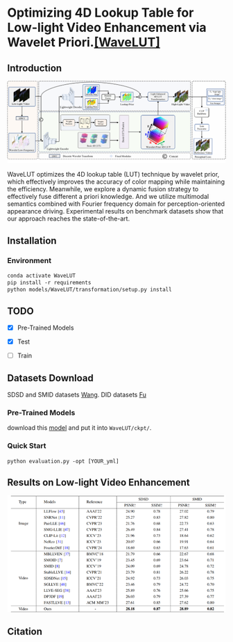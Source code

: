 # Optimizing 4D Lookup Table for Low-light Video Enhancement via Wavelet Priori.[[WaveLUT]]()
## Introduction
<p align="center">
  <img src="frame.png" />
</p>

WaveLUT optimizes the 4D lookup table (LUT) technique by wavelet prior, which effectively improves the accuracy of color mapping while maintaining the efficiency. Meanwhile, we explore a dynamic fusion strategy to effectively fuse different a priori knowledge. And we utilize multimodal semantics combined with Fourier frequency domain for perception-oriented appearance driving. Experimental results on benchmark datasets show that our approach reaches the state-of-the-art.
## Installation
### Environment
```
conda activate WaveLUT
pip install -r requirements
python models/WaveLUT/transformation/setup.py install
```

## TODO
- [x] Pre-Trained Models
- [x] Test
- [ ] Train

      
## Datasets Download
SDSD and SMID datasets [Wang](https://github.com/dvlab-research/SDSD). DID datasets [Fu](https://github.com/ciki000/DID)

### Pre-Trained Models
download this [model](https://drive.google.com/drive/folders/18_9xDzYmNRpjp6NnWWJedvTiKrXCFxP1?usp=drive_link) and put it into `WaveLUT/ckpt/`.

### Quick Start

```
python evaluation.py -opt [YOUR_yml]
```
## Results on Low-light Video Enhancement
![](Compaire.png)

## Citation
```

```
